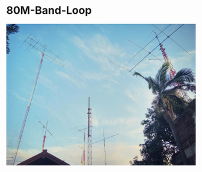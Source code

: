 # 80M-Band-Loop



![alt text](https://github.com/handiko/80M-Band-Loop/blob/master/IMG_20181125_081020.jpg)